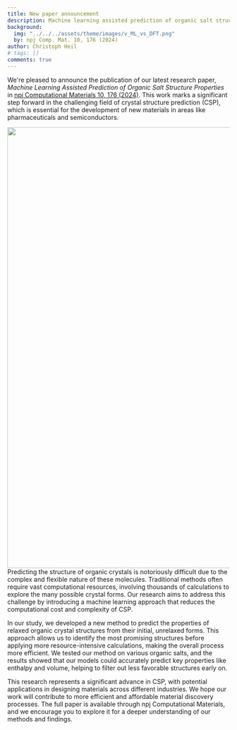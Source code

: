 ```yaml
---
title: New paper announcement
description: Machine learning assisted prediction of organic salt structure properties
background:
  img: "../../../assets/theme/images/v_ML_vs_DFT.png"
  by: npj Comp. Mat. 10, 176 (2024)
author: Christoph Heil
# tags: []
comments: true
---
```


We're pleased to announce the publication of our latest research paper, *Machine Learning Assisted Prediction of Organic Salt Structure Properties* in [npj Computational Materials 10, 176 (2024)](https://www.nature.com/articles/s41524-024-01355-x). This work marks a significant step forward in the challenging field of crystal structure prediction (CSP), which is essential for the development of new materials in areas like pharmaceuticals and semiconductors.

<img src="../../../assets/theme/images/v_ML_vs_DFT.png" width="1000"/>
Predicting the structure of organic crystals is notoriously difficult due to the complex and flexible nature of these molecules. Traditional methods often require vast computational resources, involving thousands of calculations to explore the many possible crystal forms. Our research aims to address this challenge by introducing a machine learning approach that reduces the computational cost and complexity of CSP.

In our study, we developed a new method to predict the properties of relaxed organic crystal structures from their initial, unrelaxed forms. This approach allows us to identify the most promising structures before applying more resource-intensive calculations, making the overall process more efficient. We tested our method on various organic salts, and the results showed that our models could accurately predict key properties like enthalpy and volume, helping to filter out less favorable structures early on.

This research represents a significant advance in CSP, with potential applications in designing materials across different industries. We hope our work will contribute to more efficient and affordable material discovery processes. The full paper is available through npj Computational Materials, and we encourage you to explore it for a deeper understanding of our methods and findings.
